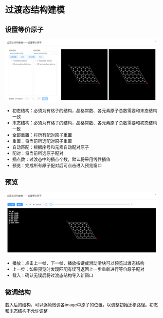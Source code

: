 # 过渡态结构建模

## 设置等价原子
![neb1](../../nested/qstudio_manual_build_neb1.png)
- 初态结构：必须为有格子的结构，晶格常数、各元素原子总数需要和末态结构一致
- 末态结构：必须为有格子的结构，晶格常数、各元素原子总数需要和初态结构一致
- 全部重置：将所有配对原子重置
- 重置：将当前所选配对原子重置
- 自动匹配：根据序号和元素自动配对原子
- 配对：将当前所选原子配对
- 插点数：过渡态中的插点个数，默认将采用线性插值
- 预览：完成所有原子配对后可点击进入预览窗口
  
## 预览
![neb2](../../nested/qstudio_manual_build_neb2.png)
- 播放：点击上一帧、下一帧、播放按键或滑动滑块可以预览过渡态结构
- 上一步：如果预览时发现匹配有误可返回上一步重新进行等价原子配对
- 载入：确认无误后将过渡态结构导入新窗口

## 微调结构
  载入后的结构，可以逐帧微调各image中原子的位置，以调整初始迁移路径。初态和末态结构不允许调整
